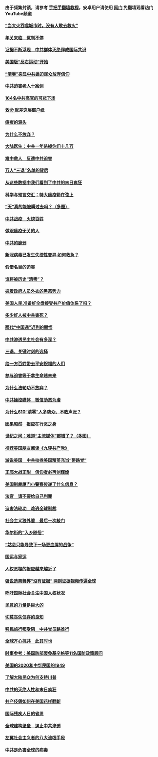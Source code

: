 #### 由于频繁封锁，请参考 [手把手翻墙教程](https://github.com/gfw-breaker/guides/wiki/)，安卓用户请使用 [网门](https://github.com/gfw-breaker/nogfw/blob/master/dl.md?t=01270600) 免翻墙观看热门YouTube频道 

#### [“当大火吞噬城市时，没有人敢去救火”](../pages/251/419077.md?t=01270600) 

#### [年关来临　冤判不停](../pages/251/419093.md?t=01270600) 

#### [证据不断浮现　中共群体灭绝罪成国际共识](../pages/251/419031.md?t=01270600) 

#### [美国版“反右运动”开始](../pages/251/419030.md?t=01270600) 

#### [“清零”突显中共逼迫民众放弃信仰](../pages/251/418995.md?t=01270600) 

#### [中共迫害老人十案例](../pages/251/418831.md?t=01270600) 

#### [164名中共高官的可悲下场](../pages/251/418676.md?t=01270600) 

#### [救命 就差这层窗户纸](../pages/251/418706.md?t=01270600) 

#### [瘟疫的源头](../pages/251/418661.md?t=01270600) 

#### [为什么不放弃？](../pages/251/418691.md?t=01270600) 

#### [大陆医生：中共一年杀掉你们十几万](../pages/251/418670.md?t=01270600) 

#### [难中救人　反遭中共迫害](../pages/251/418414.md?t=01270600) 

#### [万人“三退”名单的背后](../pages/251/418505.md?t=01270600) 

#### [从这些数据中我们看到了中共的末日疯狂](../pages/251/418420.md?t=01270600) 

#### [科学与预言交汇：特大瘟疫箭在弦上](../pages/251/418266.md?t=01270600) 

#### [“天”真的能被瞒过去吗？（多图）](../pages/251/418308.md?t=01270600) 

#### [中共战疫　火烧百姓](../pages/251/418220.md?t=01270600) 

#### [做跟瘟疫无关的人](../pages/251/418171.md?t=01270600) 

#### [中共的脆弱](../pages/251/418196.md?t=01270600) 

#### [新冠病毒已发生失控性变异 如何救急？](../pages/251/418032.md?t=01270600) 

#### [假借名目的迫害](../pages/251/418055.md?t=01270600) 

#### [谁将被历史“清零”？](../pages/251/417485.md?t=01270600) 

#### [披着政府人员外衣的黑恶势力](../pages/251/417442.md?t=01270600) 

#### [美国人民 准备好全盘接受共产价值体系了吗？](../pages/251/417491.md?t=01270600) 

#### [多少好人被中共害死？](../pages/251/417144.md?t=01270600) 

#### [两代“中国通”迟到的醒悟](../pages/251/417064.md?t=01270600) 

#### [中共渗透民主社会有多深？](../pages/251/417063.md?t=01270600) 

#### [三退，关键时刻的选择](../pages/251/416969.md?t=01270600) 

#### [给一方百姓带去平安祝福的人们](../pages/251/416941.md?t=01270600) 

#### [参与迫害等于拿生命赌未来](../pages/251/416856.md?t=01270600) 

#### [为什么法轮功不放弃？](../pages/251/416864.md?t=01270600) 

#### [中共操控媒体　微信助恶为虐](../pages/251/416724.md?t=01270600) 

#### [为什么610“清零”人多势众、不敢声张？](../pages/251/416632.md?t=01270600) 

#### [因果昭然　报应在行恶之身](../pages/251/416582.md?t=01270600) 

#### [世纪之问：难道“主流媒体”都错了？（多图）](../pages/251/416571.md?t=01270600) 

#### [推荐美国朋友阅读《九评共产党》](../pages/251/416510.md?t=01270600) 

#### [游说美国　中共拉拢美国精英充当“带路党”](../pages/251/416529.md?t=01270600) 

#### [正邪大战正酣　信仰者必再创辉煌](../pages/251/416433.md?t=01270600) 

#### [美国制裁厦门小警察传递了什么信息？](../pages/251/416432.md?t=01270600) 

#### [法官　请不要给自己判罪](../pages/251/416379.md?t=01270600) 

#### [迫害法轮功　难逃全球制裁](../pages/251/416380.md?t=01270600) 

#### [社会主义狼外婆　最后一次敲门](../pages/251/416394.md?t=01270600) 

#### [华尔街的“入乡随俗”](../pages/251/416395.md?t=01270600) 

#### [“姑息只能导致下一场更血腥的战争”](../pages/251/416223.md?t=01270600) 

#### [国运与家运](../pages/251/416224.md?t=01270600) 

#### [人权恶棍的报应越来越近了](../pages/251/416276.md?t=01270600) 

#### [强说选票舞弊“没有证据” 两则证据视频传遍全球](../pages/251/416227.md?t=01270600) 

#### [呼吁国际社会关注中国人权状况](../pages/251/416135.md?t=01270600) 

#### [民意的力量是巨大的](../pages/251/416222.md?t=01270600) 

#### [切莫丧失仅存的良知](../pages/251/416134.md?t=01270600) 

#### [移民旅行都受阻　中共党员路难行](../pages/251/416033.md?t=01270600) 

#### [全球齐心抗共　此其时也](../pages/251/415989.md?t=01270600) 

#### [时事参考：美国防部罢免基辛格等11名国防政策顾问](../pages/251/415970.md?t=01270600) 

#### [美国的2020和中华民国的1949](../pages/251/415949.md?t=01270600) 

#### [了解大陆民众为何支持川普](../pages/251/415950.md?t=01270600) 

#### [中共的灭绝人性和末日疯狂](../pages/251/415944.md?t=01270600) 

#### [共产伎俩如何在美国花样翻新](../pages/251/415908.md?t=01270600) 

#### [国际残疾人日的省思](../pages/251/415849.md?t=01270600) 

#### [全球建构堡垒　遏止中共渗透](../pages/251/415850.md?t=01270600) 

#### [左翼社会主义者的八大流氓手段](../pages/251/415802.md?t=01270600) 

#### [中共是危害全球的病毒](../pages/251/415569.md?t=01270600) 

